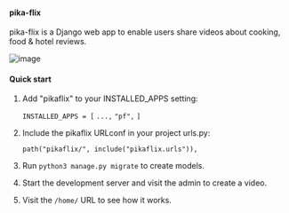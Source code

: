 #### pika-flix

pika-flix is a Django web app to enable users share videos
about cooking, food & hotel reviews.

![image](https://github.com/skriptomaven/pf/assets/123072803/1b96b949-c440-4f27-bd97-63be52e1279f)


#### Quick start

1. Add "pikaflix" to your INSTALLED_APPS setting:

   ``INSTALLED_APPS = [``
        ``...,``
        ``"pf",``
    ``]``

2. Include the pikaflix URLconf in your project urls.py:

   ``path("pikaflix/", include("pikaflix.urls")),``

3. Run ``python3 manage.py migrate`` to create models.

4. Start the development server and visit the admin to create a video.

5. Visit the ``/home/`` URL to see how it works.
